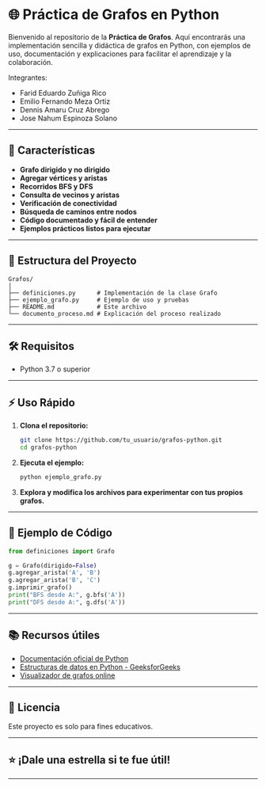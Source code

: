 # 🌐 Práctica de Grafos en Python

Bienvenido al repositorio de la **Práctica de Grafos**. Aquí encontrarás una implementación sencilla y didáctica de grafos en Python, con ejemplos de uso, documentación y explicaciones para facilitar el aprendizaje y la colaboración.

Integrantes:
- Farid Eduardo Zuñiga Rico
- Emilio Fernando Meza Ortiz
- Dennis Amaru Cruz Abrego
- Jose Nahum Espinoza Solano

---

## 🚀 Características

- **Grafo dirigido y no dirigido**
- **Agregar vértices y aristas**
- **Recorridos BFS y DFS**
- **Consulta de vecinos y aristas**
- **Verificación de conectividad**
- **Búsqueda de caminos entre nodos**
- **Código documentado y fácil de entender**
- **Ejemplos prácticos listos para ejecutar**

---

## 📂 Estructura del Proyecto

```
Grafos/
│
├── definiciones.py      # Implementación de la clase Grafo
├── ejemplo_grafo.py     # Ejemplo de uso y pruebas
├── README.md            # Este archivo
└── documento_proceso.md # Explicación del proceso realizado
```

---

## 🛠️ Requisitos

- Python 3.7 o superior

---

## ⚡ Uso Rápido

1. **Clona el repositorio:**

   ```bash
   git clone https://github.com/tu_usuario/grafos-python.git
   cd grafos-python
   ```

2. **Ejecuta el ejemplo:**

   ```bash
   python ejemplo_grafo.py
   ```

3. **Explora y modifica los archivos para experimentar con tus propios grafos.**

---

## 📖 Ejemplo de Código

```python
from definiciones import Grafo

g = Grafo(dirigido=False)
g.agregar_arista('A', 'B')
g.agregar_arista('B', 'C')
g.imprimir_grafo()
print("BFS desde A:", g.bfs('A'))
print("DFS desde A:", g.dfs('A'))
```
---

## 📚 Recursos útiles

- [Documentación oficial de Python](https://docs.python.org/3/)
- [Estructuras de datos en Python - GeeksforGeeks](https://www.geeksforgeeks.org/python-data-structures/)
- [Visualizador de grafos online](https://csacademy.com/app/graph_editor/)

---

## 📝 Licencia

Este proyecto es solo para fines educativos.

---

## ⭐ ¡Dale una estrella si te fue útil!

---
